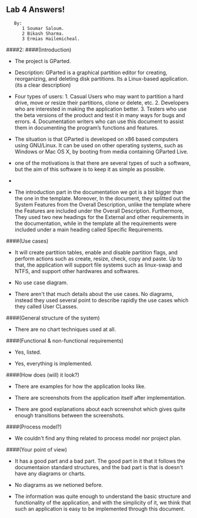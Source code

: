 ## Lab 4 Answers!

       By:
          1 Soumar Saloum.
          2 Bikash Sharma.
          3 Ermias Hailemicheal.

####2:
####(Introduction)
+ The project is GParted.

+ Description: GParted is a graphical partition editor for creating, reorganizing, and deleting disk partitions. Its a Linux-based application. (its a clear description)

+ Four types of users:
       1. Casual Users who may want to partition a hard drive, move or resize their partitions, clone or delete, etc.
       2. Developers who are interested in making the application better.
       3. Testers who use the beta versions of the product and test it in many ways for bugs and errors.
       4. Documentation writers who can use this document to assist them in documenting the program’s functions and features.

+ The situation is that GParted is developed on x86 based computers using GNU/Linux. It can be used on other operating systems, such as Windows or Mac OS X, by booting from media containing GParted Live.

+ one of the motivations is that there are several types of such a software, but the aim of this software is to keep it as simple as possible.

+ 

+ The introduction part in the documentation we got is a bit bigger than the one in the template. Moreover, In the document, they splitted out the System Features from the Overall Description, unlike the template where the Features are included under the Overall Description. Furthermore, They used two new headings for the External and other requirements in the documentation, while in the template all the requirements were included under a main heading called Specific Requirements.


####(Use cases)
+ It will create partition tables, enable and disable partition flags, and perform actions such as create, resize, check, copy and paste. Up to that, the application will support file systems such as linux-swap and NTFS, and support other hardwares and softwares.

+ No use case diagram.
 
+ There aren't that much details about the use cases. No diagrams, instead they used several point to describe rapidly the use cases which they called User CLasses.


####(General structure of the system)
+ There are no chart techniques used at all.


####(Functional & non-functional requirements)
+ Yes, listed.

+ Yes, everything is implemented.


####(How does (will) it look?)
+ There are examples for how the application looks like.

+ There are screenshots from the application itself after implementation.

+ There are good explanations about each screenshot which gives quite enough transitions between the screenshots.


####(Process model?)
+ We couldn't find any thing related to process model nor project plan.


####(Your point of view)
+ It has a good part and a bad part. The good part in it that it follows the documentaion standard structures, and the bad part is that is doesn't have any diagrams or charts.

+ No diagrams as we netioned before.

+ The information was quite enough to understand the basic structure and functionality of the application, and with the simplicity of it, we think that such an application is easy to be implemented through this document.
